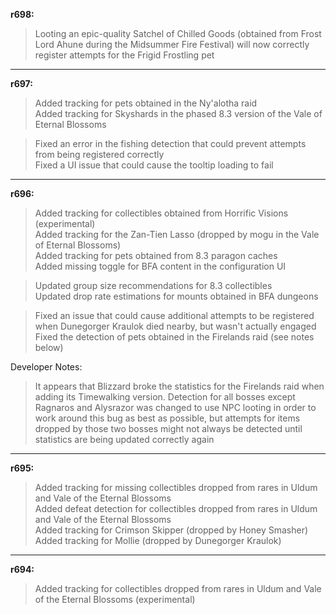 **r698:**

> Looting an epic-quality Satchel of Chilled Goods (obtained from Frost Lord Ahune during the Midsummer Fire Festival) will now correctly register attempts for the Frigid Frostling pet

-----

**r697:**

> Added tracking for pets obtained in the Ny'alotha raid
<br>Added tracking for Skyshards in the phased 8.3 version of the Vale of Eternal Blossoms

> Fixed an error in the fishing detection that could prevent attempts from being registered correctly
<br>Fixed a UI issue that could cause the tooltip loading to fail

-----

**r696:**

> Added tracking for collectibles obtained from Horrific Visions (experimental)
<br>Added tracking for the Zan-Tien Lasso (dropped by mogu in the Vale of Eternal Blossoms)
<br>Added tracking for pets obtained from 8.3 paragon caches
<br>Added missing toggle for BFA content in the configuration UI

> Updated group size recommendations for 8.3 collectibles
<br>Updated drop rate estimations for mounts obtained in BFA dungeons

> Fixed an issue that could cause additional attempts to be registered when Dunegorger Kraulok died nearby, but wasn't actually engaged
<br>Fixed the detection of pets obtained in the Firelands raid (see notes below)

Developer Notes:
> It appears that Blizzard broke the statistics for the Firelands raid when adding its Timewalking version. Detection for all bosses except Ragnaros and Alysrazor was changed to use NPC looting in order to work around this bug as best as possible, but attempts for items dropped by those two bosses might not always be detected until statistics are being updated correctly again

-----

**r695:**

> Added tracking for missing collectibles dropped from rares in Uldum and Vale of the Eternal Blossoms
<br>Added defeat detection for collectibles dropped from rares in Uldum and Vale of the Eternal Blossoms
<br>Added tracking for Crimson Skipper (dropped by Honey Smasher)
<br>Added tracking for Mollie (dropped by Dunegorger Kraulok)

-----

**r694:**

> Added tracking for collectibles dropped from rares in Uldum and Vale of the Eternal Blossoms (experimental)
